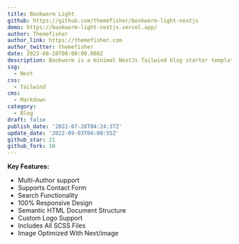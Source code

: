 ```yaml
---
title: Bookworm Light
github: https://github.com/themefisher/bookworm-light-nextjs
demo: https://bookworm-light-nextjs.vercel.app/
author: Themefisher
author_link: https://themefisher.com
author_twitter: themefisher
date: 2022-08-28T00:00:00.000Z
description: Bookworm is a minimal NextJs Tailwind blog starter template.
ssg:
  - Next
css:
  - Tailwind
cms:
  - Markdown
category:
  - Blog
draft: false
publish_date: '2022-07-28T04:24:37Z'
update_date: '2022-09-03T04:00:55Z'
github_star: 21
github_fork: 10
---
```


**Key Features:**

- Multi-Author support
- Supports Contact Form
- Search Functionality
- 100% Responsive Design
- Semantic HTML Document Structure
- Custom Logo Support
- Includes All SCSS Files
- Image Optimized With Next/image